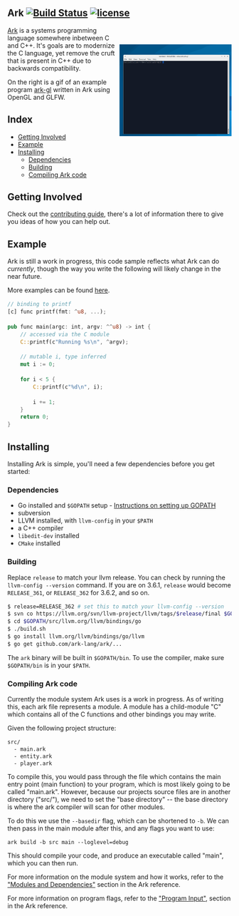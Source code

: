 ## Ark [![Build Status](https://api.travis-ci.org/ark-lang/ark.svg?branch=master)][1] [![license](http://img.shields.io/badge/license-MIT-brightgreen.svg)](https://raw.githubusercontent.com/ark-lang/ark/master/LICENSE)
[1]: https://travis-ci.org/ark-lang/ark "Build Status"

<img width="50%" align="right" style="display: block; margin:40px auto;" src="https://raw.githubusercontent.com/ark-lang/ark-gl/master/example.gif">

[Ark](//www.ark-lang.org) is a systems
programming language somewhere inbetween C and C++. It's goals are to
modernize the C language, yet remove the cruft that is present in C++
due to backwards compatibility.

On the right is a gif of an example program [ark-gl](//github.com/ark-lang/ark-gl)
written in Ark using OpenGL and GLFW.

## Index
* [Getting Involved](#getting-involved)
* [Example](#example)
* [Installing](#installing)
    * [Dependencies](#dependencies)
    * [Building](#building)
    * [Compiling Ark code](#compiling-ark-code)

## <a name="getting-involed"></a> Getting Involved
Check out the [contributing guide](/CONTRIBUTING.md), there's a lot of information
there to give you ideas of how you can help out.

## <a name="example"></a> Example
Ark is still a work in progress, this code sample reflects what Ark can
do *currently*, though the way you write the following will likely change
in the near future.

More examples can be found [here](/examples).

```rust
// binding to printf
[c] func printf(fmt: ^u8, ...);

pub func main(argc: int, argv: ^^u8) -> int {
    // accessed via the C module
    C::printf(c"Running %s\n", ^argv);

    // mutable i, type inferred
    mut i := 0;

    for i < 5 {
        C::printf(c"%d\n", i);

        i += 1;
    }
    return 0;
}
```

## <a name="installing"></a> Installing
Installing Ark is simple, you'll need a few dependencies
before you get started:

### <a name="dependencies"></a> Dependencies
* Go installed and `$GOPATH` setup - [Instructions on setting up GOPATH](//golang.org/doc/code.html#GOPATH)
* subversion
* LLVM installed, with `llvm-config` in your `$PATH`
* a C++ compiler
* `libedit-dev` installed
* `CMake` installed

### <a name="building"></a> Building
Replace `release` to match your llvm release. You can check by running
the `llvm-config --version` command. If you are on 3.6.1, `release` would
become `RELEASE_361`, or `RELEASE_362` for 3.6.2, and so on.

```bash
$ release=RELEASE_362 # set this to match your llvm-config --version
$ svn co https://llvm.org/svn/llvm-project/llvm/tags/$release/final $GOPATH/src/llvm.org/llvm
$ cd $GOPATH/src/llvm.org/llvm/bindings/go
$ ./build.sh
$ go install llvm.org/llvm/bindings/go/llvm
$ go get github.com/ark-lang/ark/...
```

The `ark` binary will be built in `$GOPATH/bin`. To use the compiler,
make sure `$GOPATH/bin` is in your `$PATH`.

### <a name="compiling-ark-code"></a> Compiling Ark code
Currently the module system Ark uses is a work in progress. As of writing this,
each ark file represents a module. A module has a child-module "C" which
contains all of the C functions and other bindings you may write.

Given the following project structure:

    src/
      - main.ark
      - entity.ark
      - player.ark

To compile this, you would pass through the file which contains the main
entry point (main function) to your program, which is most likely going to
be called "main.ark".
However, because our projects source files are in another directory ("src/"),
we need to set the "base directory" -- the base directory is where the ark compiler
will scan for other modules.

To do this we use the `--basedir` flag, which can be shortened to `-b`. We can
then pass in the main module after this, and any flags you want to use:

    ark build -b src main --loglevel=debug

This should compile your code, and produce an executable called "main", which
you can then run.

For more information on the module system and how it works,
refer to the ["Modules and Dependencies"](http://book.ark-lang.org/modules.html)
section in the Ark reference.

For more information on program flags, refer to the
["Program Input"](http://book.ark-lang.org/source.html), section in the Ark
reference.
